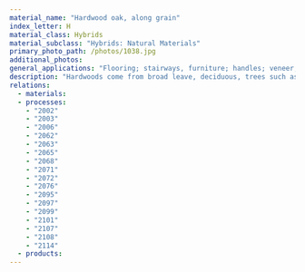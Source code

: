 ```yaml
---
material_name: "Hardwood oak, along grain"
index_letter: H
material_class: Hybrids
material_subclass: "Hybrids: Natural Materials"
primary_photo_path: /photos/1038.jpg
additional_photos:
general_applications: "Flooring; stairways, furniture; handles; veneer; sculpture, wooden ware; sash; doors; general millwork; framing- but these are just a few. Almost every load-bearing and decorative object has, at one time or another, been made from wood."
description: "Hardwoods come from broad leave, deciduous, trees such as oak, ash, elm, sycamore, mahogany. Although most hardwoods are harder than softwoods, there are exceptions - balsa, for instance, is a hardwood. Wood must be seasoned before it is used. Seasoning is the process of drying the natural moisture out of the raw timber to make it dimensionally stable, allowing its use without shrinking or warping. In air-seasoning the wood is dried naturally in covered but open-sided structure. In kiln-drying the wood is artificially dried in an oven or kiln. Modern kilns are so designed that an accurate control of moisture is achieved. Wood has been used for construction and to make products since the earliest recorded time. The ancient Egyptians used it for furniture, sculpture and coffins before 2500 BC. The Greeks at the peak of their empire (700 BC) and the Romans at the peak of theirs (around 0 AD) made elaborate buildings, bridges, boats, chariots and weapons of wood, and established the craft of furniture making that is still with us today. More diversity of use appeared in Mediaeval times, with the use of wood for large-scale building, and mechanisms such as pumps, windmills, even clocks, so that, right up to end of the 17th century, wood was the principal material of engineering. Since then cast iron, steel and concrete have displaced it in some of its uses, but timber continues to be used on a massive scale, particularly in housing and small commercial buildings."
relations:
  - materials:
  - processes:
    - "2002"
    - "2003"
    - "2006"
    - "2062"
    - "2063"
    - "2065"
    - "2068"
    - "2071"
    - "2072"
    - "2076"
    - "2095"
    - "2097"
    - "2099"
    - "2101"
    - "2107"
    - "2108"
    - "2114"
  - products:
---
```


